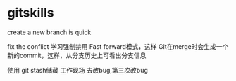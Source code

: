 # gitskills

create a new branch is quick

fix the conflict
学习强制禁用 Fast forward模式，这样 Git在merge时会生成一个新的commit，这样，从分支历史上可看出分支信息

使用 git stash储藏 工作现场 去改bug,第三次改bug
